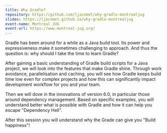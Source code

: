 ```yaml
---
title: Why Gradle?
repository: https://github.com/ljacomet/why-gradle-montrealjug
slides: https://ljacomet.github.io/why-gradle-montrealjug
event-name: Montreal JUG
event-url: https://www.montreal-jug.org/
---
```


Gradle has been around for a while as a Java build tool. Its power and expressiveness make it sometimes challenging to approach. And thus the question is: why should I take the time to learn Gradle?

After gaining a basic understanding of Gradle build scripts for a Java project, we will look into the features that make Gradle shine. Through work avoidance, parallelisation and caching, you will see how Gradle keeps build time low even for complex projects and how this can significantly impact development workflow for you and your team.

Then we will dove in the innovations of version 6.0, in particular those around dependency management. Based on specific examples, you will understand better what is possible with Gradle and how it can help you escape "Dependency Hell".

After this session you will understand why the Grade can give you "Build happiness"!